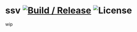 # ssv [![Build / Release](https://github.com/Data-Corruption/ssv/actions/workflows/build.yml/badge.svg)](https://github.com/Data-Corruption/ssv/actions/workflows/build.yml) ![License](https://img.shields.io/github/license/Data-Corruption/ssv)

wip
